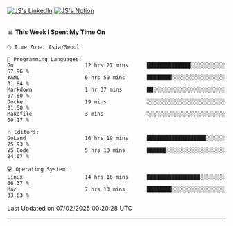 
[![JS's LinkedIn](https://img.shields.io/badge/LinkedIn-blue?style=for-the-badge&logo=linkedin)](https://www.linkedin.com/in/jaeseung-lee-5a2a32139/) 
[![JS's Notion](https://img.shields.io/badge/Notion-black?style=for-the-badge&logo=notion)](https://bit.ly/ljswiki1) <br><br>
<!-- ![JS's GitHub stats](https://github-readme-stats-lemon-five.vercel.app/api?username=tkxkd0159&hide=contribs,prs,stars,issues&show_icons=true&theme=react&include_all_commits=true)   -->
<!-- ![Top Langs](https://github-readme-stats-lemon-five.vercel.app/api/top-langs/?username=tkxkd0159&layout=compact&hide=jupyter%20notebook,scss,html,css&langs_count=10)  -->


<!--START_SECTION:waka-->
📊 **This Week I Spent My Time On** 

```text
🕑︎ Time Zone: Asia/Seoul

💬 Programming Languages: 
Go                       12 hrs 27 mins      ██████████████░░░░░░░░░░░   57.96 % 
YAML                     6 hrs 50 mins       ████████░░░░░░░░░░░░░░░░░   31.84 % 
Markdown                 1 hr 37 mins        ██░░░░░░░░░░░░░░░░░░░░░░░   07.60 % 
Docker                   19 mins             ░░░░░░░░░░░░░░░░░░░░░░░░░   01.50 % 
Makefile                 3 mins              ░░░░░░░░░░░░░░░░░░░░░░░░░   00.27 % 

🔥 Editors: 
GoLand                   16 hrs 19 mins      ███████████████████░░░░░░   75.93 % 
VS Code                  5 hrs 10 mins       ██████░░░░░░░░░░░░░░░░░░░   24.07 % 

💻 Operating System: 
Linux                    14 hrs 16 mins      █████████████████░░░░░░░░   66.37 % 
Mac                      7 hrs 13 mins       ████████░░░░░░░░░░░░░░░░░   33.63 % 
```


 Last Updated on 07/02/2025 00:20:28 UTC
<!--END_SECTION:waka-->

---
<!---
<a href="https://github.com/tkxkd0159/books">
  <img align="center" src="https://github-readme-stats-lemon-five.vercel.app/api/pin/?username=tkxkd0159&repo=books&theme=react" />
</a>
-->

<!---
- 🔭 I’m currently working on ...
- 🌱 I’m currently learning blockchain and distributed network
- 👯 I’m looking to collaborate on ...
- 🤔 I’m looking for help with ...
- 💬 Ask me about ...
- 📫 How to reach me: ...
- 😄 Pronouns: ...
- ⚡ Fun fact: ...
-->
